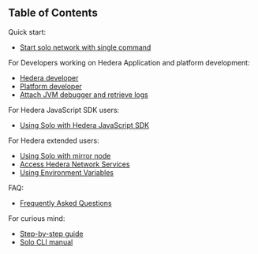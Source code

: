 ## Table of Contents

Quick start:

* [Start solo network with single command](TaskTool.md)

For Developers working on Hedera Application and platform development:

* [Hedera developer](HederaDeveloper.md)
* [Platform developer](PlatformDeveloper.md)
* [Attach JVM debugger and retrieve logs](DebugLog/index.md)

For Hedera JavaScript SDK users:

* [Using Solo with Hedera JavaScript SDK](SDK.md)

For Hedera extended users:

* [Using Solo with mirror node](SoloWithMirrorNode.md)
* [Access Hedera Network Services](AccessHederaServices.md)
* [Using Environment Variables](Env.md)

FAQ:

* [Frequently Asked Questions](FAQ.md)

For curious mind:

* [Step-by-step guide](StepByStepGuide.md)
* [Solo CLI manual](SoloCLI.md)
